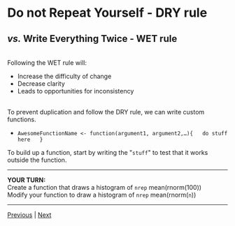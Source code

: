 # **D**o not **R**epeat **Y**ourself - DRY rule

## *vs.* **W**rite **E**verything **T**wice - WET rule

<br/>
Following the WET rule will:  

* Increase the difficulty of change  
* Decrease clarity  
* Leads to opportunities for inconsistency  
<br/>
To prevent duplication and follow the DRY rule, we can write custom functions.

* `AwesomeFunctionName <- function(argument1, argument2,…){  
do stuff here  
}`

To build up a function, start by writing the "`stuff`" to test that it works outside the function.

***

**YOUR TURN:**  
Create a function that draws a histogram of `nrep` mean(rnorm(100))  
Modify your function to draw a histogram of `nrep` mean(rnorm(`n`))


***

[Previous](./number-of-simulations-nrep.md) | [Next](./check-alpha.md)
